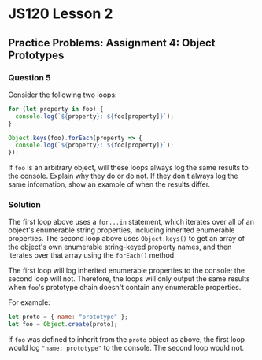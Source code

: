 # JS120 Lesson 2

## Practice Problems: Assignment 4: Object Prototypes

### Question 5

Consider the following two loops:

```js
for (let property in foo) {
  console.log(`${property}: ${foo[property]}`);
}
```

```js
Object.keys(foo).forEach(property => {
  console.log(`${property}: ${foo[property]}`);
});
```

If `foo` is an arbitrary object, will these loops always log the same results to
the console. Explain why they do or do not. If they don't always log the same
information, show an example of when the results differ.

### Solution

The first loop above uses a `for...in` statement, which iterates over all of an
object's enumerable string properties, including inherited enumerable
properties. The second loop above uses `Object.keys()` to get an array of the
object's own enumerable string-keyed property names, and then iterates over that
array using the `forEach()` method.

The first loop will log inherited enumerable properties to the console; the
second loop will not. Therefore, the loops will only output the same results
when `foo`'s prototype chain doesn't contain any enumerable properties.

For example:

```js
let proto = { name: "prototype" };
let foo = Object.create(proto);
```

If `foo` was defined to inherit from the `proto` object as above, the first loop
would log `"name: prototype"` to the console. The second loop would not.
